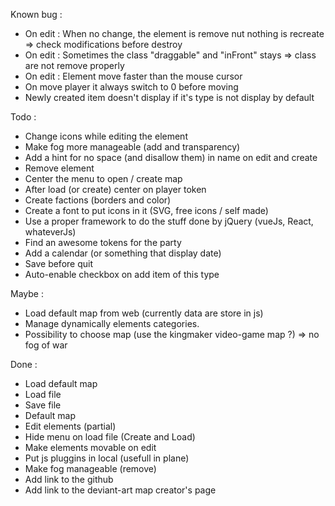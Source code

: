 Known bug :
- On edit : When no change, the element is remove nut nothing is recreate => check modifications before destroy
- On edit : Sometimes the class "draggable" and "inFront" stays => class are not remove properly
- On edit : Element move faster than the mouse cursor
- On move player it always switch to 0 before moving
- Newly created item doesn't display if it's type is not display by default

Todo : 
- Change icons while editing the element
- Make fog more manageable (add and transparency)
- Add a hint for no space (and disallow them) in name on edit and create
- Remove element
- Center the menu to open / create map
- After load (or create) center on player token
- Create factions (borders and color)
- Create a font to put icons in it (SVG, free icons / self made)
- Use a proper framework to do the stuff done by jQuery (vueJs, React, whateverJs)
- Find an awesome tokens for the party
- Add a calendar (or something that display date)
- Save before quit
- Auto-enable checkbox on add item of this type


Maybe : 
- Load default map from web (currently data are store in js)
- Manage dynamically elements categories.
- Possibility to choose map (use the kingmaker video-game map ?) => no fog of war


Done :
- Load default map
- Load file
- Save file
- Default map
- Edit elements (partial)
- Hide menu on load file (Create and Load)
- Make elements movable on edit 
- Put js pluggins in local (usefull in plane)
- Make fog manageable (remove)
- Add link to the github
- Add link to the deviant-art map creator's page